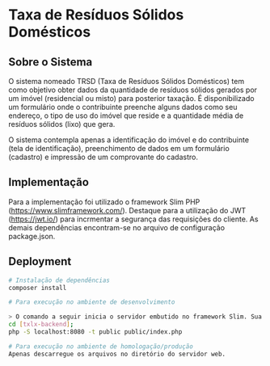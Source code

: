 # Taxa de Resíduos Sólidos Domésticos


## Sobre o Sistema
O sistema nomeado TRSD (Taxa de Resíduos Sólidos Domésticos) tem como objetivo obter dados da quantidade de resíduos sólidos gerados por um imóvel (residencial ou misto) para posterior taxação. É disponibilizado um formulário onde o contribuinte preenche alguns dados como seu endereço, o tipo de uso do imóvel que reside e a quantidade média de resíduos sólidos (lixo) que gera.

O sistema contempla apenas a identificação do imóvel e do contribuinte (tela de identificação), preenchimento de dados em um formulário (cadastro) e impressão de um comprovante do cadastro.

## Implementação
Para a implementação foi utilizado o framework Slim PHP (https://www.slimframework.com/).
Destaque para a utilização do JWT (https://jwt.io/) para incrmentar a segurança das requisições do cliente.
As demais dependências encontram-se no arquivo de configuração package.json.

## Deployment

``` bash
# Instalação de dependências
composer install

# Para execução no ambiente de desenvolvimento

> O comando a seguir inicia o servidor embutido no framework Slim. Sua utilização é facultativa.
cd [txlx-backend]; 
php -S localhost:8080 -t public public/index.php

# Para execução no ambiente de homologação/produção
Apenas descarregue os arquivos no diretório do servidor web.
